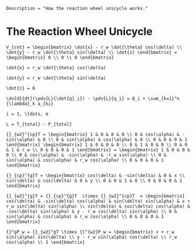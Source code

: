 ```@meta
Description = "How the reaction wheel unicycle works."
```

# The Reaction Wheel Unicycle

``V_{cnt} = \begin{bmatrix} \dot{x} - r_w \dot{\theta} cos(\delta) \\ \dot{y} - r_w \dot{\theta} sin(\delta) \\ \dot{z} \end{bmatrix} = \begin{bmatrix} 0 \\ 0 \\ 0 \end{bmatrix}``

``\dot{x} = r_w \dot{\theta} cos(\delta)``

``\dot{y} = r_w \dot{\theta} sin(\delta)``

``\dot{z} = 0``

``\dv{d}{dt}(\pdv{L}{\dot{q}_i}) - \pdv{L}{q_i} = Q_i + \sum_{k=1}^n {\lambda}_k a_{ki}``

``i = 1, \ldots, m``

``L = T_{total} - P_{total}``

``{}_{w2}^{cp}T = \begin{bmatrix} 1 & 0 & 0 & 0 \\ 0 & cos(\alpha) & -sin(\alpha) & 0 \\ 0 & sin(\alpha) & cos(\alpha) & 0 \\ 0 & 0 & 0 & 1 \end{bmatrix} \begin{bmatrix} 1 & 0 & 0 & 0 \\ 0 & 1 & 0 & 0 \\ 0 & 0 & 1 & r_w \\ 0 & 0 & 0 & 1 \end{bmatrix} = \begin{bmatrix} 1 & 0 & 0 & 0 \\ 0 & cos(\alpha) & -sin(\alpha) & -r_w sin(\alpha) \\ 0 & sin(\alpha) & cos(\alpha) & r_w cos(\alpha) \\ 0 & 0 & 0 & 1 \end{bmatrix}``

``{}_{cp}^{g}T = \begin{bmatrix} cos(\delta) & -sin(\delta) & 0 & x \\ sin(\delta) & cos(\delta) & 0 & y \\ 0 & 0 & 1 & 0 \\ 0 & 0 & 0 & 1 \end{bmatrix}``

``{}_{w2}^{g}T = {}_{cp}^{g}T  \times {}_{w2}^{cp}T  = \begin{bmatrix} cos(\delta) & -sin(\delta) cos(\alpha) & sin(\delta) sin(\alpha) & x + r_w sin(\delta) sin(\alpha) \\ sin(\delta) & cos(\delta) cos(\alpha) & -cos(\delta) sin(\alpha) & y - r_w cos(\delta) sin(\alpha) \\ 0 & sin(\alpha) & cos(\alpha) & r_w cos(\alpha) \\ 0 & 0 & 0 & 1 \end{bmatrix}``

``{}^gP_w = {}_{w2}^gT \times {}^{w2}P_w = \begin{bmatrix} x + r_w sin(\alpha) sin(\delta) \\ y - r_w sin(\alpha) cos(\delta) \\ r_w cos(\alpha) \\ 1 \end{bmatrix}``
